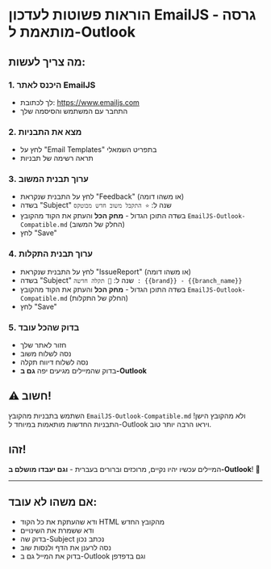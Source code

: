 # הוראות פשוטות לעדכון EmailJS - גרסה מותאמת ל-Outlook

## מה צריך לעשות:

### 1. היכנס לאתר EmailJS
- לך לכתובת: https://www.emailjs.com
- התחבר עם המשתמש והסיסמה שלך

### 2. מצא את התבניות
- לחץ על "Email Templates" בתפריט השמאלי
- תראה רשימה של תבניות

### 3. ערוך תבנית המשוב
- לחץ על התבנית שנקראת "Feedback" (או משהו דומה)
- בשדה "Subject" שנה ל: `⭐ התקבל משוב חדש מבוטקס`
- בשדה התוכן הגדול - **מחק הכל** והעתק את הקוד מהקובץ `EmailJS-Outlook-Compatible.md` (החלק של המשוב)
- לחץ "Save"

### 4. ערוך תבנית התקלות
- לחץ על התבנית שנקראת "IssueReport" (או משהו דומה)
- בשדה "Subject" שנה ל: `🚨 תקלה חדשה‏ : {{brand}} - {{branch_name}}`
- בשדה התוכן הגדול - **מחק הכל** והעתק את הקוד מהקובץ `EmailJS-Outlook-Compatible.md` (החלק של התקלות)
- לחץ "Save"

### 5. בדוק שהכל עובד
- חזור לאתר שלך
- נסה לשלוח משוב
- נסה לשלוח דיווח תקלה
- בדוק שהמיילים מגיעים יפה **גם ב-Outlook**

## ⚠️ חשוב! 
השתמש בתבניות מהקובץ `EmailJS-Outlook-Compatible.md` ולא מהקובץ הישן!
התבניות החדשות מותאמות במיוחד ל-Outlook ויראו הרבה יותר טוב.

## זהו! 
המיילים עכשיו יהיו נקיים, מרוכזים וברורים בעברית - **וגם יעבדו מושלם ב-Outlook**! 📧

---

## אם משהו לא עובד:
- ודא שהעתקת את כל הקוד HTML מהקובץ החדש
- ודא ששמרת את השינויים
- בדוק שה-Subject נכתב נכון
- נסה לרענן את הדף ולנסות שוב
- בדוק את המייל גם ב-Outlook וגם בדפדפן 